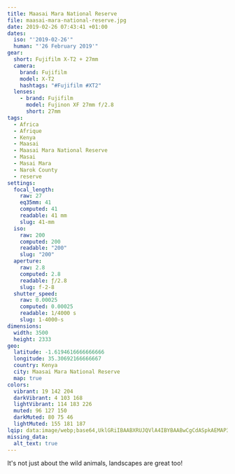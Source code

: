 ```yaml
---
title: Maasai Mara National Reserve
file: maasai-mara-national-reserve.jpg
date: 2019-02-26 07:43:41 +01:00
dates:
  iso: "'2019-02-26'"
  human: "'26 February 2019'"
gear:
  short: Fujifilm X-T2 + 27mm
  camera:
    brand: Fujifilm
    model: X-T2
    hashtags: "#Fujifilm #XT2"
  lenses:
    - brand: Fujifilm
      model: Fujinon XF 27mm f/2.8
      short: 27mm
tags:
  - Africa
  - Afrique
  - Kenya
  - Maasai
  - Maasai Mara National Reserve
  - Masai
  - Masai Mara
  - Narok County
  - reserve
settings:
  focal_length:
    raw: 27
    eq35mm: 41
    computed: 41
    readable: 41 mm
    slug: 41-mm
  iso:
    raw: 200
    computed: 200
    readable: "200"
    slug: "200"
  aperture:
    raw: 2.8
    computed: 2.8
    readable: ƒ/2.8
    slug: f-2-8
  shutter_speed:
    raw: 0.00025
    computed: 0.00025
    readable: 1/4000 s
    slug: 1-4000-s
dimensions:
  width: 3500
  height: 2333
geo:
  latitude: -1.6194616666666666
  longitude: 35.30692166666667
  country: Kenya
  city: Maasai Mara National Reserve
  map: true
colors:
  vibrant: 19 142 204
  darkVibrant: 4 103 168
  lightVibrant: 114 183 226
  muted: 96 127 150
  darkMuted: 80 75 46
  lightMuted: 155 181 187
lqip: data:image/webp;base64,UklGRiIBAABXRUJQVlA4IBYBAABwCgCdASpkAEMAP3GqzFy0rL+yq/O7Q/AuCUAZXgTfRDp3+Aq9l3rS5HS6OwLA/ne6Km7DjijpMQ8U2uTK0yZBpLc2IFzarrVy5jxkkvGsLfvfSkt7AyTQeSph8AD+4hAsH/natmDsf643N7D9QGFPVkWW++pRm0M0F9jx4rHKVvYGXfOQTr+ogpj1l0rbAzmVEr3h7+tC0ufElBFobNlG7hlRZrgIT58RLcsuPMhxgBrUYYS8RFbrgqFjx2/VV8G1Ucp0S8p5MwZUyzco/Q/xXwKnl95jFbynlyfv9Et/jW7UZ4ThOZ61n6TbPSGeugAy+kXPBp2yu5lqSdXIDl0IVnzy0AnSowt5KBYGufRtVV/JnBAAAA==
missing_data:
  alt_text: true
---
```


It's not just about the wild animals, landscapes are great too!
